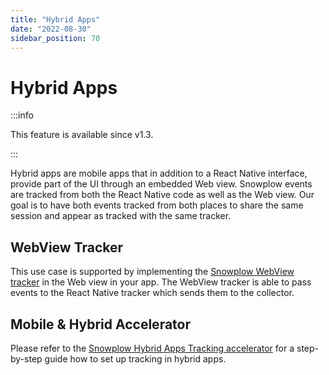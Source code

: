```yaml
---
title: "Hybrid Apps"
date: "2022-08-30"
sidebar_position: 70
---
```


# Hybrid Apps

:::info

This feature is available since v1.3.

:::

Hybrid apps are mobile apps that in addition to a React Native interface, provide part of the UI through an embedded Web view. Snowplow events are tracked from both the React Native code as well as the Web view. Our goal is to have both events tracked from both places to share the same session and appear as tracked with the same tracker.

## WebView Tracker

This use case is supported by implementing the [Snowplow WebView tracker](../../webview-tracker/index.md) in the Web view in your app. The WebView tracker is able to pass events to the React Native tracker which sends them to the collector.

## Mobile & Hybrid Accelerator

Please refer to the [Snowplow Hybrid Apps Tracking accelerator](https://docs.snowplow.io/accelerators/hybrid) for a step-by-step guide how to set up tracking in hybrid apps.
